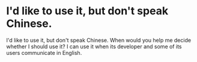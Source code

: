# I'd like to use it, but don't speak Chinese.

I'd like to use it, but don't speak Chinese. When would you help me decide whether I should use it? I can use it when its developer and some of its users communicate in English.